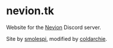 # nevion.tk

Website for the [Nevion][1] Discord server. 

Site by [smolespi][2], modified by [coldarchie][3].

[1]: https://nevion.tv "Nevion"
[2]: https://espi.xyz "Espi"
[3]: https://coldarchie.xyz "coldarchie"
